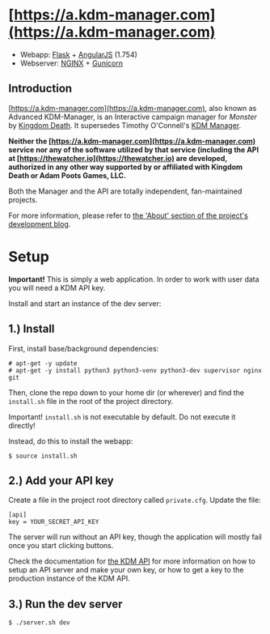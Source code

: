 # [https://a.kdm-manager.com](https://a.kdm-manager.com)
* Webapp: [Flask](http://flask.pocoo.org/) + [AngularJS](https://angularjs.org/) (1.754)
* Webserver: [NGINX](https://www.nginx.com/) + [Gunicorn](http://gunicorn.org/)

## Introduction 
[https://a.kdm-manager.com](https://a.kdm-manager.com), also known as Advanced KDM-Manager, is an Interactive campaign manager for *Monster* by [Kingdom Death](https://kingdomdeath.com). It supersedes Timothy O'Connell's [KDM Manager](https://github.com/toconnell/kdm-manager).


**Neither the [https://a.kdm-manager.com](https://a.kdm-manager.com) service nor any of the software utilized by that service (including the API at [https://thewatcher.io](https://thewatcher.io) are developed, authorized in any other way supported by or affiliated with Kingdom Death or Adam Poots Games, LLC.**

Both the Manager and the API are totally independent, fan-maintained projects.

For more information, please refer to [the 'About' section of the project's development blog](http://kdm-manager.blogspot.com/p/credits-and-acknowledgements.html).



# Setup
**Important!** This is simply a web application. In order to work with user data you will need a KDM API key.

Install and start an instance of the dev server:

## 1.) Install

First, install base/background dependencies:

    # apt-get -y update
    # apt-get -y install python3 python3-venv python3-dev supervisor nginx git

Then, clone the repo down to your home dir (or wherever) and find the
`install.sh` file in the root of the project directory.

Important! `install.sh` is not executable by default. Do not execute it
directly!

Instead, do this to install the webapp:

    $ source install.sh

## 2.) Add your API key
Create a file in the project root directory called `private.cfg`. Update the file:

    [api]
    key = YOUR_SECRET_API_KEY

The server will run without an API key, though the application will mostly fail once you start clicking buttons.

Check the documentation for [the KDM API](https://github.com/toconnell/kdm-manager) for more information on how to setup an API server and make your own key, or how to get a key to the production instance of the KDM API.

## 3.) Run the dev server
    $ ./server.sh dev

